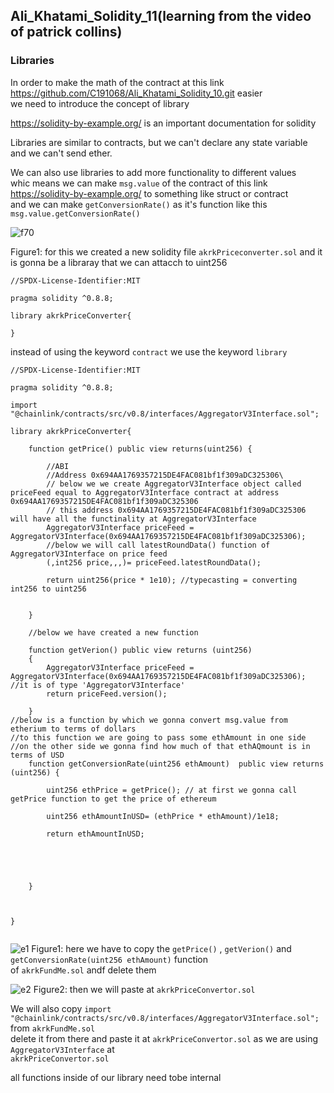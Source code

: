 ## Ali_Khatami_Solidity_11(learning from the video of patrick collins)

### Libraries

In order to make the math of the contract at this link https://github.com/C191068/Ali_Khatami_Solidity_10.git easier <br>
we need to introduce the concept of library<br>

https://solidity-by-example.org/ is an important documentation for solidity<br>

Libraries are similar to contracts, but we can't declare any state variable and we can't send ether.<br>

We can also use libraries to add more functionality to different values  <br>
whic means we can make ```msg.value``` of the contract of this link  https://solidity-by-example.org/  to something like struct or contract <br>
and we can make  ```getConversionRate()``` as it's function like this ```msg.value.getConversionRate()``` <br>

![f70](https://user-images.githubusercontent.com/89090776/236683241-87c31f70-3dc8-4c27-9319-ce9f53042c3d.jpg)

Figure1: for this we created a new solidity file ```akrkPriceconverter.sol``` and it is gonna be a libraray that we can attacch to uint256<br>

```
//SPDX-License-Identifier:MIT

pragma solidity ^0.8.8;

library akrkPriceConverter{

}

```

instead of using the keyword ```contract``` we use the keyword ```library```

```
//SPDX-License-Identifier:MIT

pragma solidity ^0.8.8;

import "@chainlink/contracts/src/v0.8/interfaces/AggregatorV3Interface.sol";

library akrkPriceConverter{

    function getPrice() public view returns(uint256) {

        //ABI
        //Address 0x694AA1769357215DE4FAC081bf1f309aDC325306\
        // below we we create AggregatorV3Interface object called priceFeed equal to AggregatorV3Interface contract at address 0x694AA1769357215DE4FAC081bf1f309aDC325306
        // this address 0x694AA1769357215DE4FAC081bf1f309aDC325306 will have all the functinality at AggregatorV3Interface
        AggregatorV3Interface priceFeed = AggregatorV3Interface(0x694AA1769357215DE4FAC081bf1f309aDC325306);
        //below we will call latestRoundData() function of AggregatorV3Interface on price feed
        (,int256 price,,,)= priceFeed.latestRoundData();

        return uint256(price * 1e10); //typecasting = converting int256 to uint256

        
    }

    //below we have created a new function

    function getVerion() public view returns (uint256)
    {
        AggregatorV3Interface priceFeed = AggregatorV3Interface(0x694AA1769357215DE4FAC081bf1f309aDC325306); //it is of type 'AggregatorV3Interface'
        return priceFeed.version();

    }
//below is a function by which we gonna convert msg.value from etherium to terms of dollars
//to this function we are going to pass some ethAmount in one side
//on the other side we gonna find how much of that ethAQmount is in terms of USD
    function getConversionRate(uint256 ethAmount)  public view returns (uint256) {

        uint256 ethPrice = getPrice(); // at first we gonna call getPrice function to get the price of ethereum

        uint256 ethAmountInUSD= (ethPrice * ethAmount)/1e18;

        return ethAmountInUSD;

       



    }



}


```


![e1](https://github.com/C191068/Ali_Khatami_Solidity_11/assets/89090776/766fc67a-0c04-464e-89fc-8e15d526390f)
Figure1: here we have to copy the ```getPrice()``` , ```getVerion()``` and ```getConversionRate(uint256 ethAmount)``` function<br>
of ```akrkFundMe.sol``` andf delete them

![e2](https://github.com/C191068/Ali_Khatami_Solidity_11/assets/89090776/86d83418-7bf5-453c-872b-ca1f9aaa5a97)
Figure2: then we will paste at ```akrkPriceConvertor.sol```

We will also copy ```import "@chainlink/contracts/src/v0.8/interfaces/AggregatorV3Interface.sol";``` from ```akrkFundMe.sol```<br>
delete it from there and paste it at  ```akrkPriceConvertor.sol``` as we are using ```AggregatorV3Interface``` at<br>
```akrkPriceConvertor.sol```<br>

all functions inside of our library need tobe internal<br>










